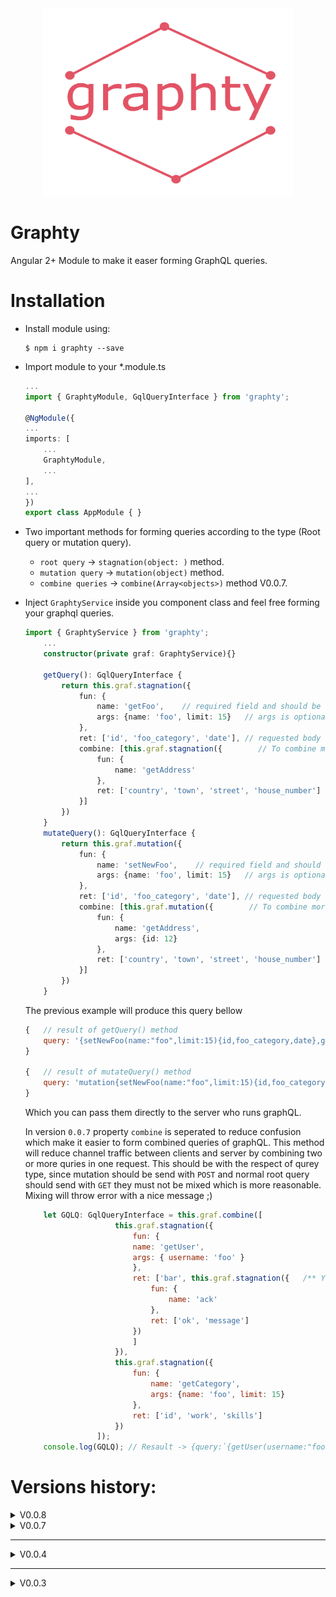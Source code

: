 
<div style="text-align: center">
<img src="./src/images/graphty.jpg" width="400" height="300">
</div>

# Graphty

Angular 2+ Module to make it easer forming GraphQL queries.

# Installation

- Install module using:
    ```text
    $ npm i graphty --save
    ```
- Import module to your *.module.ts
    ```typescript
    ...
    import { GraphtyModule, GqlQueryInterface } from 'graphty';

    @NgModule({
    ...
    imports: [
        ...
        GraphtyModule,
        ...
    ],
    ...
    })
    export class AppModule { }

    ```
- Two important methods for forming queries according to the type (Root query or mutation query).
    - `root query` -> `stagnation(object: )` method.
    - `mutation query` -> `mutation(object)` method.
    - `combine queries` -> `combine(Array<objects>)` method V0.0.7.
- Inject `GraphtyService` inside you component class and feel free forming your graphql queries.
    ```typescript
    import { GraphtyService } from 'graphty';
        ...
        constructor(private graf: GraphtyService){}

        getQuery(): GqlQueryInterface {
            return this.graf.stagnation({
                fun: {
                    name: 'getFoo',    // required field and should be always string
                    args: {name: 'foo', limit: 15}   // args is optional also it is auto detected when string inserted.
                },
                ret: ['id', 'foo_category', 'date'], // requested body can be nested by another query if with the same structure.
                combine: [this.graf.stagnation({        // To combine more that one query in one request (in 0.0.7 removed)
                    fun: {
                        name: 'getAddress'
                    },
                    ret: ['country', 'town', 'street', 'house_number']
                }]
            })
        }
        mutateQuery(): GqlQueryInterface {
            return this.graf.mutation({
                fun: {
                    name: 'setNewFoo',    // required field and should be always string
                    args: {name: 'foo', limit: 15}   // args is optional also it is auto detected when string inserted.
                },
                ret: ['id', 'foo_category', 'date'], // requested body can be nested by another query if with the same structure.
                combine: [this.graf.mutation({        // To combine more that one query in one request (in 0.0.7 removed)
                    fun: {
                        name: 'getAddress',
                        args: {id: 12}
                    },
                    ret: ['country', 'town', 'street', 'house_number']
                }]
            })
        }
    ```

    The previous example will produce this query bellow

    ```javascript
    {   // result of getQuery() method
        query: '{setNewFoo(name:"foo",limit:15){id,foo_category,date},getAddress{country,town,street,house_number}}'
    }

    {   // result of mutateQuery() method
        query: 'mutation{setNewFoo(name:"foo",limit:15){id,foo_category,date},getAddress(id: 12){country,town,street,house_number}}'
    }
    ```
    Which you can pass them directly to the server who runs graphQL.

    In version `0.0.7` property `combine` is seperated to reduce confusion which make it easier to form combined queries of graphQL. This method will reduce channel traffic between clients and server by combining two or more quries in one request. This should be with the respect of qurey type, since mutation should be send with `POST` and normal root query should send with `GET` they must not be mixed which is more reasonable. Mixing will throw error with a nice message ;)

    ```javascript
        let GQLQ: GqlQueryInterface = this.graf.combine([
                        this.graf.stagnation({
                            fun: {
                            name: 'getUser',
                            args: { username: 'foo' }
                            },
                            ret: ['bar', this.graf.stagnation({   /** You can do nested object also as respond */
                                fun: {
                                    name: 'ack'
                                },
                                ret: ['ok', 'message']
                            })
                            ]
                        }),
                        this.graf.stagnation({
                            fun: {
                                name: 'getCategory',
                                args: {name: 'foo', limit: 15}
                            },
                            ret: ['id', 'work', 'skills']
                        })
                    ]);
        console.log(GQLQ); // Resault -> {query:`{getUser(username:"foo"){bar,ack{ok,message}},getCategory(name:"foo",limit:15){id,work,skills}}`}
    ```

# Versions history:

<details>
  <summary>V0.0.8</summary>
  - Fix module documentation only.
</details>
<details>
  <summary>V0.0.7</summary>
  - Combine method seperated from stangnation, mutation methods.
  - also fix some bugs.
</details>
<hr>
<details>
  <summary>V0.0.4</summary>
  - from now you can combine more than one query using combine property. Combining queries must be the same type either "Root queries" or "mutation queries" which sould be according to the method that called from.
  stangnation -> combine queries should be all type of mutation.
  mutation -> combine queries should be all type of mutation.
  - Also few bugs fixed.
</details>
<hr>
<details>
  <summary>V0.0.3</summary>
  - First module initialize
</details>
